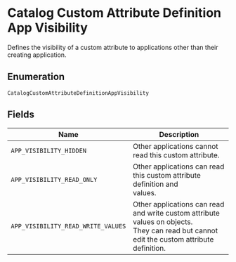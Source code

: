 <!-- Optimized: 2025-10-06 -->
<!-- RPM: 1.6.2.1.1.6.2.1_catalog-custom-attribute-definition-app-visibility_20251006 -->
<!-- Session: E2E RPM DNA Application -->
<!-- AOM: RND (Reggie & Dro) -->
<!-- COI: TECHNOLOGY -->
<!-- RPM: HIGH -->
<!-- ACTION: BUILD -->

# Catalog Custom Attribute Definition App Visibility

Defines the visibility of a custom attribute to applications other than their
creating application.

## Enumeration

`CatalogCustomAttributeDefinitionAppVisibility`

## Fields

| Name | Description |
|  --- | --- |
| `APP_VISIBILITY_HIDDEN` | Other applications cannot read this custom attribute. |
| `APP_VISIBILITY_READ_ONLY` | Other applications can read this custom attribute definition and<br>values. |
| `APP_VISIBILITY_READ_WRITE_VALUES` | Other applications can read and write custom attribute values on objects.<br>They can read but cannot edit the custom attribute definition. |
